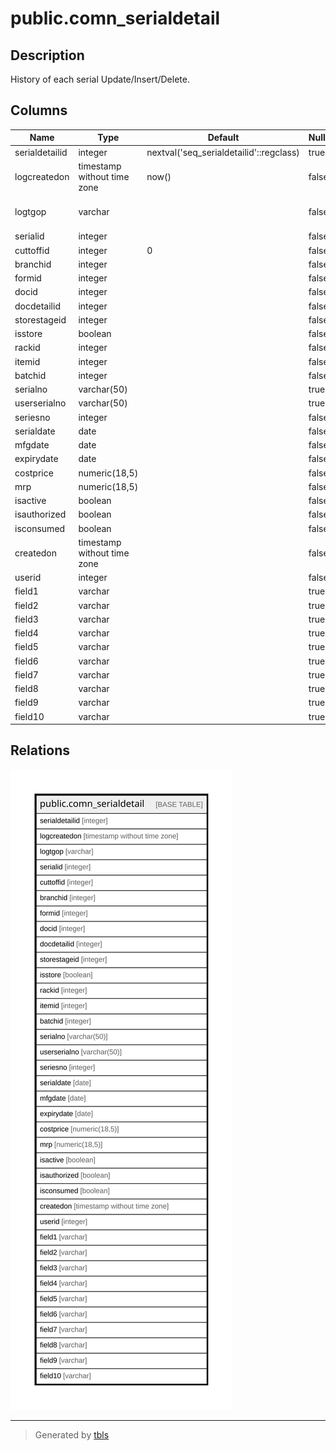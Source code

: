 # public.comn_serialdetail

## Description

History of each serial Update/Insert/Delete.

## Columns

| Name | Type | Default | Nullable | Children | Parents | Comment |
| ---- | ---- | ------- | -------- | -------- | ------- | ------- |
| serialdetailid | integer | nextval('seq_serialdetailid'::regclass) | true |  |  |  |
| logcreatedon | timestamp without time zone | now() | false |  |  |  |
| logtgop | varchar |  | false |  |  | Trigger will capture the operation type(Update/Insert/Delete). |
| serialid | integer |  | false |  |  |  |
| cuttoffid | integer | 0 | false |  |  |  |
| branchid | integer |  | false |  |  |  |
| formid | integer |  | false |  |  |  |
| docid | integer |  | false |  |  |  |
| docdetailid | integer |  | false |  |  |  |
| storestageid | integer |  | false |  |  |  |
| isstore | boolean |  | false |  |  |  |
| rackid | integer |  | false |  |  |  |
| itemid | integer |  | false |  |  |  |
| batchid | integer |  | false |  |  |  |
| serialno | varchar(50) |  | true |  |  |  |
| userserialno | varchar(50) |  | true |  |  |  |
| seriesno | integer |  | false |  |  |  |
| serialdate | date |  | false |  |  |  |
| mfgdate | date |  | false |  |  |  |
| expirydate | date |  | false |  |  |  |
| costprice | numeric(18,5) |  | false |  |  |  |
| mrp | numeric(18,5) |  | false |  |  |  |
| isactive | boolean |  | false |  |  |  |
| isauthorized | boolean |  | false |  |  |  |
| isconsumed | boolean |  | false |  |  |  |
| createdon | timestamp without time zone |  | false |  |  |  |
| userid | integer |  | false |  |  |  |
| field1 | varchar |  | true |  |  |  |
| field2 | varchar |  | true |  |  |  |
| field3 | varchar |  | true |  |  |  |
| field4 | varchar |  | true |  |  |  |
| field5 | varchar |  | true |  |  |  |
| field6 | varchar |  | true |  |  |  |
| field7 | varchar |  | true |  |  |  |
| field8 | varchar |  | true |  |  |  |
| field9 | varchar |  | true |  |  |  |
| field10 | varchar |  | true |  |  |  |

## Relations

![er](public.comn_serialdetail.svg)

---

> Generated by [tbls](https://github.com/k1LoW/tbls)

